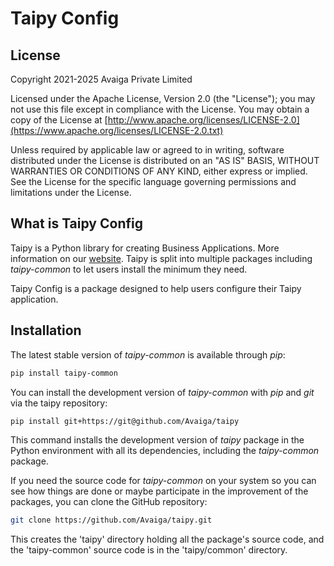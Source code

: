 # Taipy Config

## License

Copyright 2021-2025 Avaiga Private Limited

Licensed under the Apache License, Version 2.0 (the "License"); you may not use this file
except in compliance with the License. You may obtain a copy of the License at
[http://www.apache.org/licenses/LICENSE-2.0](https://www.apache.org/licenses/LICENSE-2.0.txt)

Unless required by applicable law or agreed to in writing, software distributed under the
License is distributed on an "AS IS" BASIS, WITHOUT WARRANTIES OR CONDITIONS OF ANY KIND,
either express or implied. See the License for the specific language governing permissions
and limitations under the License.

## What is Taipy Config

Taipy is a Python library for creating Business Applications. More information on our
[website](https://www.taipy.io). Taipy is split into multiple packages including *taipy-common*
to let users install the minimum they need.

Taipy Config is a package designed to help users configure their Taipy application.

## Installation

The latest stable version of *taipy-common* is available through *pip*:
```bash
pip install taipy-common
```

You can install the development version of *taipy-common* with *pip* and *git* via the taipy repository:
```bash
pip install git+https://git@github.com/Avaiga/taipy
```

This command installs the development version of *taipy* package in the Python environment with all
its dependencies, including the *taipy-common* package.

If you need the source code for *taipy-common* on your system so you can see how things are done or
maybe participate in the improvement of the packages, you can clone the GitHub repository:

```bash
git clone https://github.com/Avaiga/taipy.git
```

This creates the 'taipy' directory holding all the package's source code, and the 'taipy-common'
source code is in the 'taipy/common' directory.

